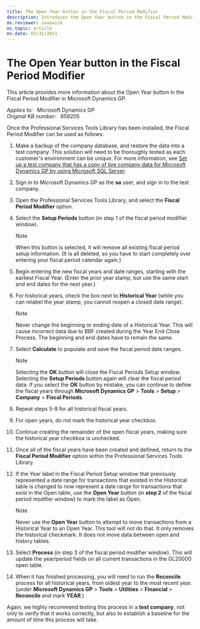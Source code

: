 ```yaml
---
title: The Open Year button in the Fiscal Period Modifier
description: Introduces the Open Year button in the Fiscal Period Modifier.
ms.reviewer: cwaswick
ms.topic: article
ms.date: 03/31/2021
---
```

# The Open Year button in the Fiscal Period Modifier

This article provides more information about the Open Year button in the Fiscal Period Modifier in Microsoft Dynamics GP.

_Applies to:_ &nbsp; Microsoft Dynamics GP  
_Original KB number:_ &nbsp; 859205

Once the Professional Services Tools Library has been installed, the Fiscal Period Modifier can be used as follows:

1. Make a backup of the company database, and restore the data into a test company. This solution will need to be thoroughly tested as each customer's environment can be unique. For more information, see [Set up a test company that has a copy of live company data for Microsoft Dynamics GP by using Microsoft SQL Server](https://support.microsoft.com/topic/kb-set-up-a-test-company-that-has-a-copy-of-live-company-data-for-microsoft-dynamics-gp-by-using-microsoft-sql-server-6199295b-fc49-d963-3865-2d24a4b49211).

2. Sign in to Microsoft Dynamics GP as the **sa** user, and sign in to the test company.
3. Open the Professional Services Tools Library, and select the **Fiscal Period Modifier** option.

4. Select the **Setup Periods** button (in step 1 of the fiscal period modifier window).

   > [!NOTE]
   > When this button is selected, it will remove all existing fiscal period setup information. (It is all deleted, so you have to start completely over entering your fiscal period calendar again.)

5. Begin entering the new fiscal years and date ranges, starting with the earliest Fiscal Year. (Enter the prior year stamp, but use the same start and end dates for the next year.)

6. For historical years, check the box next to **Historical Year** (while you can relabel the year stamp, you cannot reopen a closed date range).

    > [!NOTE]
    > Never change the beginning or ending date of a Historical Year. This will cause incorrect data due to BBF created during the Year End Close Process. The beginning and end dates have to remain the same.

7. Select **Calculate** to populate and save the fiscal period date ranges.

    > [!NOTE]
    > Selecting the **OK** button will close the Fiscal Periods Setup window. Selecting the **Setup Periods** button again will clear the fiscal period data. If you select the **OK** button by mistake, you can continue to define the fiscal years through **Microsoft Dynamics GP** > **Tools** > **Setup** > **Company** > **Fiscal Periods**.

8. Repeat steps 5-8 for all historical fiscal years.

9. For open years, do not mark the historical year checkbox.
10. Continue creating the remainder of the open fiscal years, making sure the historical year checkbox is unchecked.
11. Once all of the fiscal years have been created and defined, return to the **Fiscal Period Modifier** option within the Professional Services Tools Library.

12. If the Year label in the Fiscal Period Setup window that previously represented a date range for transactions that existed in the Historical table is changed to now represent a date range for transactions that exist in the Open table, use the **Open Year** button (in **step 2** of the fiscal period modifier window) to mark the label as Open.

    > [!NOTE]
    > Never use the **Open Year** button to attempt to move transactions from a Historical Year to an Open Year. This tool will not do that. It only removes the historical checkmark. It does not move data between open and history tables.

13. Select **Process** (in step 3 of the fiscal period modifier window). This will update the year/period fields on all current transactions in the GL20000 open table.

14. When it has finished processing, you will need to run the **Reconcile** process for all historical years, from oldest year to the most recent year. (under **Microsoft Dynamics GP** > **Tools** > **Utilities** > **Financial** > **Reconcile** and mark **YEAR**.)

Again, we highly recommend testing this process in a **test company**, not only to verify that it works correctly, but also to establish a baseline for the amount of time this process will take.
